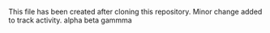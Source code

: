 This file has been created after cloning this repository.
Minor change added to track activity.
alpha 
beta 
gammma
